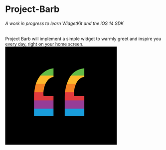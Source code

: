 # Project-Barb
###### A work in progress to learn WidgetKit and the iOS 14 SDK
Project Barb will implement a simple widget to warmly greet and inspire you every day, right on your home screen.
![alt text](https://github.com/samblum17/Project-Barb/blob/main/Project_BarbWidget/Assets.xcassets/-%20Steve%20Logo.png)
